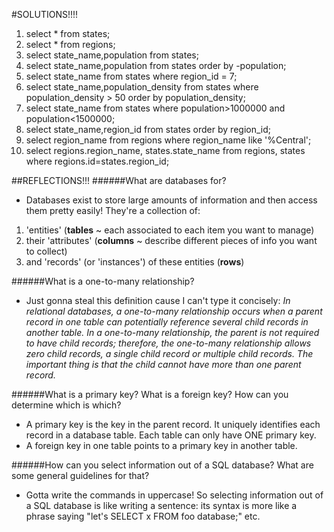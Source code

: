 #SOLUTIONS!!!!
1. select * from states;
2. select * from regions;
3. select state_name,population from states;
4. select state_name,population from states order by -population;
5. select state_name from states where region_id = 7;
6. select state_name,population_density from states where population_density > 50 order by population_density;
7. select state_name from states where population>1000000 and population<1500000;
8. select state_name,region_id from states order by region_id;
9. select region_name from regions where region_name like '%Central';
10. select regions.region_name, states.state_name from regions, states where regions.id=states.region_id;

##REFLECTIONS!!!
######What are databases for?
* Databases exist to store large amounts of information and then access them pretty easily! They're a collection of:
1. 'entities' (**tables** ~ each associated to each item you want to manage)
2. their 'attributes' (**columns** ~ describe different pieces of info you want to collect)
3. and 'records' (or 'instances') of these entities (**rows**)


######What is a one-to-many relationship?
- Just gonna steal this definition cause I can't type it concisely: *In relational databases, a one-to-many relationship occurs when a parent record in one table can potentially reference several child records in another table. In a one-to-many relationship, the parent is not required to have child records; therefore, the one-to-many relationship allows zero child records, a single child record or multiple child records. The important thing is that the child cannot have more than one parent record.*

######What is a primary key? What is a foreign key? How can you determine which is which?
- A primary key is the key in the parent record. It uniquely identifies each record in a database table. Each table can only have ONE primary key.
- A foreign key in one table points to a primary key in another table.

######How can you select information out of a SQL database? What are some general guidelines for that?
- Gotta write the commands in uppercase! So selecting information out of a SQL database is like writing a sentence: its syntax is more like a phrase saying "let's SELECT x FROM foo database;" etc.